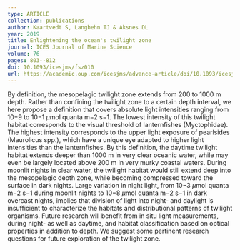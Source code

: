 ```yaml
---
type: ARTICLE
collection: publications
author: Kaartvedt S, Langbehn TJ & Aksnes DL
year: 2019
title: Enlightening the ocean's twilight zone
journal: ICES Journal of Marine Science
volume: 76
pages: 803--812
doi: 10.1093/icesjms/fsz010
url: https://academic.oup.com/icesjms/advance-article/doi/10.1093/icesjms/fsz010/5306603
---
```

By definition, the mesopelagic twilight zone extends from 200 to 1000 m depth. Rather than confining the twilight zone to a certain depth interval, we here propose a definition that covers absolute light intensities ranging from 10−9 to 10−1 $\mu$mol quanta m−2 s−1. The lowest intensity of this twilight habitat corresponds to the visual threshold of lanternfishes (Myctophidae). The highest intensity corresponds to the upper light exposure of pearlsides (Maurolicus spp.), which have a unique eye adapted to higher light intensities than the lanternfishes. By this definition, the daytime twilight habitat extends deeper than 1000 m in very clear oceanic water, while may even be largely located above 200 m in very murky coastal waters. During moonlit nights in clear water, the twilight habitat would still extend deep into the mesopelagic depth zone, while becoming compressed toward the surface in dark nights. Large variation in night light, from 10−3 $\mu$mol quanta m−2 s−1 during moonlit nights to 10−8 $\mu$mol quanta m−2 s−1 in dark overcast nights, implies that division of light into night- and daylight is insufficient to characterize the habitats and distributional patterns of twilight organisms. Future research will benefit from in situ light measurements, during night- as well as daytime, and habitat classification based on optical properties in addition to depth. We suggest some pertinent research questions for future exploration of the twilight zone.
